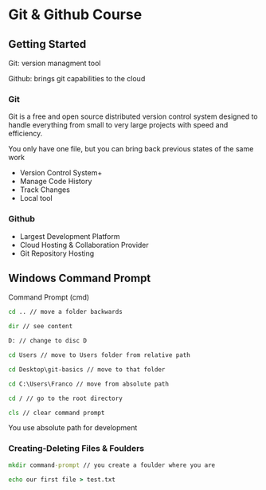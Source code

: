 # Git & Github Course

## Getting Started

Git: version managment tool

Github: brings git capabilities to the cloud

### Git 

Git is a free and open source distributed version control system designed to handle everything from small to very large projects with speed and efficiency.

You only have one file, but you can bring back previous states of the same work

 - Version Control System+
 - Manage Code History
 - Track Changes
 - Local tool

### Github

 - Largest Development Platform
 - Cloud Hosting & Collaboration Provider
 - Git Repository Hosting

## Windows Command Prompt

Command Prompt (cmd)

````cmd
cd .. // move a folder backwards

dir // see content

D: // change to disc D

cd Users // move to Users folder from relative path

cd Desktop\git-basics // move to that folder

cd C:\Users\Franco // move from absolute path

cd / // go to the root directory

cls // clear command prompt
````
You use absolute path for development

### Creating-Deleting Files & Foulders

````cmd
mkdir command-prompt // you create a foulder where you are

echo our first file > test.txt
````

<!--stackedit_data:
eyJoaXN0b3J5IjpbMTQyNTgxODAwMywxMDcwMTg5NjM3LC0xOT
A0NDI0NDU1LDk4NzgxMTUyNSw0MTgzMzY0OTUsLTMyMjczMjM2
MywxMTM0OTI1NzExLDE5NTcwOTkzOTUsLTIwODg3NDY2MTJdfQ
==
-->